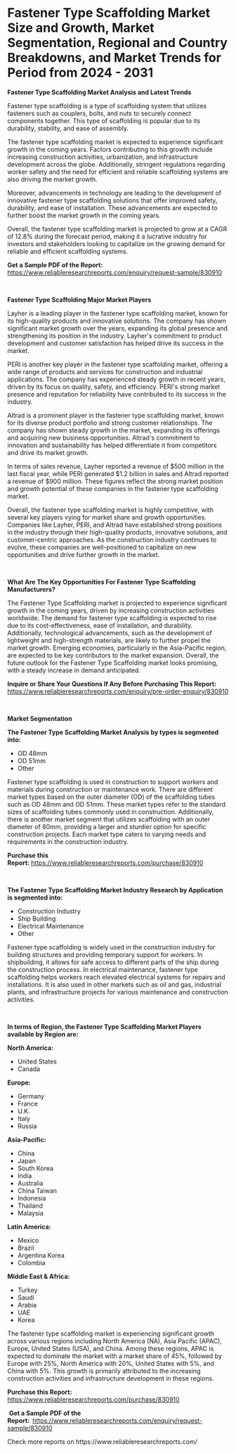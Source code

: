 <p><h1>Fastener Type Scaffolding Market Size and Growth, Market Segmentation, Regional and Country Breakdowns, and Market Trends for Period from 2024 -  2031</h1></p><p><strong>Fastener Type Scaffolding Market Analysis and Latest Trends</strong></p>
<p><p>Fastener type scaffolding is a type of scaffolding system that utilizes fasteners such as couplers, bolts, and nuts to securely connect components together. This type of scaffolding is popular due to its durability, stability, and ease of assembly.</p><p>The fastener type scaffolding market is expected to experience significant growth in the coming years. Factors contributing to this growth include increasing construction activities, urbanization, and infrastructure development across the globe. Additionally, stringent regulations regarding worker safety and the need for efficient and reliable scaffolding systems are also driving the market growth.</p><p>Moreover, advancements in technology are leading to the development of innovative fastener type scaffolding solutions that offer improved safety, durability, and ease of installation. These advancements are expected to further boost the market growth in the coming years.</p><p>Overall, the fastener type scaffolding market is projected to grow at a CAGR of 12.8% during the forecast period, making it a lucrative industry for investors and stakeholders looking to capitalize on the growing demand for reliable and efficient scaffolding systems.</p></p>
<p><strong>Get a Sample PDF of the Report:&nbsp;</strong> <a href="https://www.reliableresearchreports.com/enquiry/request-sample/830910">https://www.reliableresearchreports.com/enquiry/request-sample/830910</a></p>
<p>&nbsp;</p>
<p><strong>Fastener Type Scaffolding Major Market Players</strong></p>
<p><p>Layher is a leading player in the fastener type scaffolding market, known for its high-quality products and innovative solutions. The company has shown significant market growth over the years, expanding its global presence and strengthening its position in the industry. Layher's commitment to product development and customer satisfaction has helped drive its success in the market.</p><p>PERI is another key player in the fastener type scaffolding market, offering a wide range of products and services for construction and industrial applications. The company has experienced steady growth in recent years, driven by its focus on quality, safety, and efficiency. PERI's strong market presence and reputation for reliability have contributed to its success in the industry.</p><p>Altrad is a prominent player in the fastener type scaffolding market, known for its diverse product portfolio and strong customer relationships. The company has shown steady growth in the market, expanding its offerings and acquiring new business opportunities. Altrad's commitment to innovation and sustainability has helped differentiate it from competitors and drive its market growth.</p><p>In terms of sales revenue, Layher reported a revenue of $500 million in the last fiscal year, while PERI generated $1.2 billion in sales and Altrad reported a revenue of $900 million. These figures reflect the strong market position and growth potential of these companies in the fastener type scaffolding market.</p><p>Overall, the fastener type scaffolding market is highly competitive, with several key players vying for market share and growth opportunities. Companies like Layher, PERI, and Altrad have established strong positions in the industry through their high-quality products, innovative solutions, and customer-centric approaches. As the construction industry continues to evolve, these companies are well-positioned to capitalize on new opportunities and drive further growth in the market.</p></p>
<p>&nbsp;</p>
<p><strong>What Are The Key Opportunities For Fastener Type Scaffolding Manufacturers?</strong></p>
<p><p>The Fastener Type Scaffolding market is projected to experience significant growth in the coming years, driven by increasing construction activities worldwide. The demand for fastener type scaffolding is expected to rise due to its cost-effectiveness, ease of installation, and durability. Additionally, technological advancements, such as the development of lightweight and high-strength materials, are likely to further propel the market growth. Emerging economies, particularly in the Asia-Pacific region, are expected to be key contributors to the market expansion. Overall, the future outlook for the Fastener Type Scaffolding market looks promising, with a steady increase in demand anticipated.</p></p>
<p><strong>Inquire or Share Your Questions If Any Before Purchasing This Report:</strong> <a href="https://www.reliableresearchreports.com/enquiry/pre-order-enquiry/830910">https://www.reliableresearchreports.com/enquiry/pre-order-enquiry/830910</a></p>
<p>&nbsp;</p>
<p><strong>Market Segmentation</strong></p>
<p><strong>The Fastener Type Scaffolding Market Analysis by types is segmented into:</strong></p>
<p><ul><li>OD 48mm</li><li>OD 51mm</li><li>Other</li></ul></p>
<p><p>Fastener type scaffolding is used in construction to support workers and materials during construction or maintenance work. There are different market types based on the outer diameter (OD) of the scaffolding tubes such as OD 48mm and OD 51mm. These market types refer to the standard sizes of scaffolding tubes commonly used in construction. Additionally, there is another market segment that utilizes scaffolding with an outer diameter of 80mm, providing a larger and sturdier option for specific construction projects. Each market type caters to varying needs and requirements in the construction industry.</p></p>
<p><strong>Purchase this Report:&nbsp;</strong><a href="https://www.reliableresearchreports.com/purchase/830910">https://www.reliableresearchreports.com/purchase/830910</a></p>
<p>&nbsp;</p>
<p><strong>The Fastener Type Scaffolding Market Industry Research by Application is segmented into:</strong></p>
<p><ul><li>Construction Industry</li><li>Ship Building</li><li>Electrical Maintenance</li><li>Other</li></ul></p>
<p><p>Fastener type scaffolding is widely used in the construction industry for building structures and providing temporary support for workers. In shipbuilding, it allows for safe access to different parts of the ship during the construction process. In electrical maintenance, fastener type scaffolding helps workers reach elevated electrical systems for repairs and installations. It is also used in other markets such as oil and gas, industrial plants, and infrastructure projects for various maintenance and construction activities.</p></p>
<p>&nbsp;</p>
<p><strong>In terms of Region, the Fastener Type Scaffolding Market Players available by Region are:</strong></p>
<p>
    <p> <strong> North America: </strong>
        <ul>
            <li>United States</li>
            <li>Canada</li>
        </ul>
        </p> 
    <p> <strong> Europe: </strong>
        <ul>
            <li>Germany</li>
            <li>France</li>
            <li>U.K.</li>
            <li>Italy</li>
            <li>Russia</li>
        </ul>
        </p> 
    <p> <strong> Asia-Pacific: </strong>
        <ul>
            <li>China</li>
            <li>Japan</li>
            <li>South Korea</li>
            <li>India</li>
            <li>Australia</li>
            <li>China Taiwan</li>
            <li>Indonesia</li>
            <li>Thailand</li>
            <li>Malaysia</li>
        </ul>
        </p> 
    <p> <strong> Latin America: </strong>
        <ul>
            <li>Mexico</li>
            <li>Brazil</li>
            <li>Argentina Korea</li>
            <li>Colombia</li>
        </ul>
        </p> 
    <p> <strong> Middle East & Africa: </strong>
        <ul>
            <li>Turkey</li>
            <li>Saudi</li>
            <li>Arabia</li>
            <li>UAE</li>
            <li>Korea</li>
        </ul>
    </p>
    </p>
<p><p>The fastener type scaffolding market is experiencing significant growth across various regions including North America (NA), Asia Pacific (APAC), Europe, United States (USA), and China. Among these regions, APAC is expected to dominate the market with a market share of 45%, followed by Europe with 25%, North America with 20%, United States with 5%, and China with 5%. This growth is primarily attributed to the increasing construction activities and infrastructure development in these regions.</p></p>
<p><strong>Purchase this Report: </strong><a href="https://www.reliableresearchreports.com/purchase/830910">https://www.reliableresearchreports.com/purchase/830910</a></p>
<p>&nbsp;<strong>Get a Sample PDF of the Report:&nbsp;&nbsp;</strong><a href="https://www.reliableresearchreports.com/enquiry/request-sample/830910">https://www.reliableresearchreports.com/enquiry/request-sample/830910</a></p>
<p><strong></strong></p>
<p>Check more reports on https://www.reliableresearchreports.com/</p>